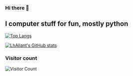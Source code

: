 ### Hi there 👋
I computer stuff for fun, mostly python
 ---
 
[![Top Langs](https://github-readme-stats.vercel.app/api/top-langs/?username=LhAllant69&hide=java,html,css&theme=radical)](https://github.com/anuraghazra/github-readme-stats)

[![LhAllant's GitHub stats](https://github-readme-stats.vercel.app/api?username=LhAllant69&theme=radical)](https://github.com/anuraghazra/github-readme-stats)

### Visitor count
![Visitor Count](https://profile-counter.glitch.me/{LhAllant69}/count.svg)
